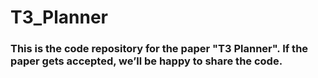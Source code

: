 # T3_Planner

### This is the code repository for the paper "T3 Planner". If the paper gets accepted, we’ll be happy to share the code.
